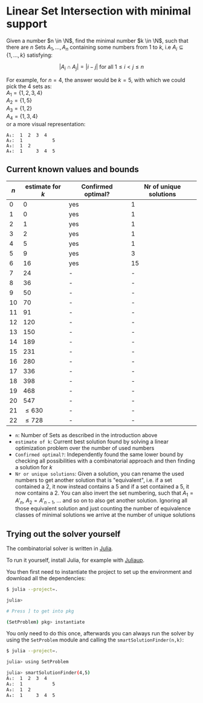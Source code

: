 # Linear Set Intersection with minimal support

Given a number $n \in \N$, find the minimal number $k \in \N$, such that there are $n$ Sets $A_{1}, \dots, A_{n}$ containing some numbers from $1$ to $k$, i.e $A_i \subseteq \{1,\dots, k\}$ satisfying:

$$ | A_i \cap A_j | = |i - j| \text{ for all } 1 \leq i < j \leq n$$

For example, for $n = 4$, the answer would be $k = 5$, with which we could pick the $4$ sets as:  
$A_1 = \{1,2,3,4\}$  
$A_2 = \{1,5\}$  
$A_3 = \{1,2\}$  
$A_4 = \{1,3,4\}$  
or a more visual representation:

```
A₁:  1  2  3  4
A₂:  1           5
A₃:  1  2
A₄:  1     3  4  5
```

## Current known values and bounds

| $n$  | estimate for $k$ | Confirmed optimal? | Nr of unique solutions |
| ---- | ---------------- | ------------------ | ---------------------- |
| $0$  | $0$              | yes                | $1$                    |
| $1$  | $0$              | yes                | $1$                    |
| $2$  | $1$              | yes                | $1$                    |
| $3$  | $2$              | yes                | $1$                    |
| $4$  | $5$              | yes                | $1$                    |
| $5$  | $9$              | yes                | $3$                    |
| $6$  | $16$             | yes                | $15$                   |
| $7$  | $24$             | -                  | -                      |
| $8$  | $36$             | -                  | -                      |
| $9$  | $50$             | -                  | -                      |
| $10$ | $70$             | -                  | -                      |
| $11$ | $91$             | -                  | -                      |
| $12$ | $120$            | -                  | -                      |
| $13$ | $150$            | -                  | -                      |
| $14$ | $189$            | -                  | -                      |
| $15$ | $231$            | -                  | -                      |
| $16$ | $280$            | -                  | -                      |
| $17$ | $336$            | -                  | -                      |
| $18$ | $398$            | -                  | -                      |
| $19$ | $468$            | -                  | -                      |
| $20$ | $547$            | -                  | -                      |
| $21$ | $\leq 630$       | -                  | -                      |
| $22$ | $\leq 728$       | -                  | -                      |

-   `n`:
    Number of Sets as described in the introduction above
-   `estimate of k`:
    Current best solution found by solving a linear optimization problem over the number of used numbers
-   `Confirmed optimal?`:
    Independently found the same lower bound by checking all possibilities with a combinatorial approach and then finding a solution for $k$
-   `Nr or unique solutions`:
    Given a solution, you can rename the used numbers to get another solution that is "equivalent", i.e. if a set contained a $2$, it now instead contains a $5$ and if a set contained a $5$, it now contains a $2$. You can also invert the set numbering, such that $A_1 = A'_n$, $A_2 = A'_{n-1}$, $\dots$ and so on to also get another solution. Ignoring all those equivalent solution and just counting the number of equivalence classes of minimal solutions we arrive at the number of unique solutions

## Trying out the solver yourself

The combinatorial solver is written in [Julia](https://julialang.org/).

To run it yourself, install Julia, for example with [Juliaup](https://github.com/JuliaLang/juliaup).

You then first need to instantiate the project to set up the environment and download all the dependencies:

```bash
$ julia --project=.

julia>

# Press ] to get into pkg

(SetProblem) pkg> instantiate
```

You only need to do this once, afterwards you can always run the solver by using the `SetProblem` module and calling the `smartSolutionFinder(n,k)`:

```bash
$ julia --project=.

julia> using SetProblem

julia> smartSolutionFinder(4,5)
A₁:  1  2  3  4
A₂:  1           5
A₃:  1  2
A₄:  1     3  4  5
```
